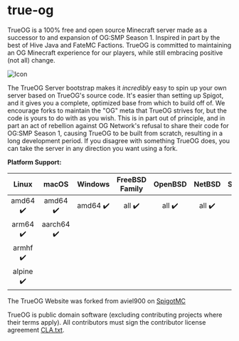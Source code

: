 # true-og

TrueOG is a 100% free and open source Minecraft server made as a successor to and expansion of OG:SMP Season 1. Inspired in part by the best of Hive Java and FateMC Factions. TrueOG is committed to maintaining an OG Minecraft experience for our players, while still embracing positive (not all) change.

![Icon](https://github.com/NotAlexNoyle/true-og/blob/main/logos/TrueOG-Site-Logo.png)

The TrueOG Server bootstrap makes it *incredibly* easy to spin up your own server based on TrueOG's source code. It's easier than setting up Spigot, and it gives you a  complete, optimized base from which to build off of. We encourage forks to maintain the "OG" meta that TrueOG strives for, but the code is yours to do with as you wish. This is in part out of principle, and in part an act of rebellion against OG Network's refusal to share their code for OG:SMP Season 1, causing TrueOG to be built from scratch, resulting in a long development period. If you disagree with something TrueOG does, you can take the server in any direction you want using a fork.

**Platform Support:**

|Linux|macOS|Windows|FreeBSD Family|OpenBSD|NetBSD|SerenityOS|iOS (Jailbroken)|Android|
|:---:|:---:|:---:|:---:|:---:|:---:|:---:|:---:|:---:|
|amd64 :heavy_check_mark:|amd64 :heavy_check_mark:|amd64 :heavy_check_mark:|all :heavy_check_mark:|all :heavy_check_mark:|all :heavy_check_mark:|all :heavy_check_mark:|armv7 :heavy_check_mark:|arm64 :heavy_check_mark:|
|arm64 :heavy_check_mark:|aarch64 :heavy_check_mark:|
|armhf :heavy_check_mark:|
|alpine :heavy_check_mark:|

The TrueOG Website was forked from aviel900 on [SpigotMC](https://www.spigotmc.org/resources/minecraft-one-page-template.59734/)

TrueOG is public domain software (excluding contributing projects where their terms apply). All contributors must sign the contributor license agreement [CLA.txt](https://github.com/NotAlexNoyle/true-og/blob/main/CLA.txt).
